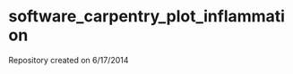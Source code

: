 software_carpentry_plot_inflammation
====================================
Repository created on 6/17/2014
